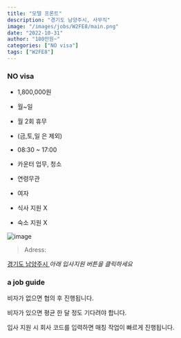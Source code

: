 ```yaml
---
title: "모텔 프론트"
description: "경기도 남양주시, 사무직"
image: "/images/jobs/W2FE8/main.png"
date: "2022-10-31"
author: "180만원~"
categories: ["NO visa"]
tags: ["W2FE8"]
---
```


<!--### need a visa-->
### NO visa

* 1,800,000원
* 월~일
* 월 2회 휴무
* (금,토,일 은 제외)
* 08:30 ~ 17:00

* 카운터 업무, 청소
* 연령무관
* 여자
* 식사 지원 X
* 숙소 지원 X

![image](/images/jobs/W2FE8/map.png)

> Adress:
<a target="_blank" rel="noopener noreferrer" href="https://map.naver.com/v5/search/%EA%B2%BD%EA%B8%B0%EB%8F%84%20%EB%82%A8%EC%96%91%EC%A3%BC%EC%8B%9C/address/14161672.326959256,4528129.562042223,%EA%B2%BD%EA%B8%B0%EB%8F%84%20%EB%82%A8%EC%96%91%EC%A3%BC%EC%8B%9C,adm?c=14093393.1196281,4349335.5627445,6.8,0,0,0,dh&isCorrectAnswer=true">
    경기도 남양주시
</a>
<!--
로얄파크, 로얄모텔	
경기 남양주시 진접읍 부평리 625-11	
010-3750-3314
-->
<cite>아래 입사지원 버튼을 클릭하세요</cite>

### a job guide
비자가 없으면 협의 후 진행됩니다.

비자가 있으면 평균 한 달 정도 기다려야 합니다.

입사 지원 시 회사 코드를 입력하면 매칭 작업이 빠르게 진행됩니다.
